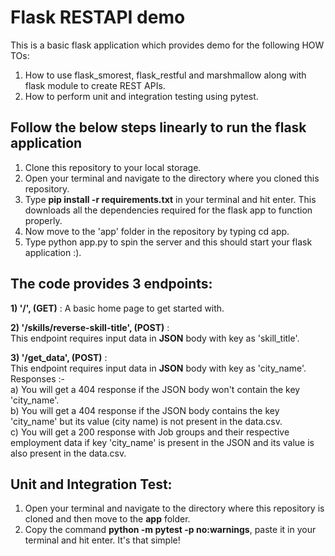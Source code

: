 # Flask RESTAPI demo

This is a basic flask application which provides demo for the following HOW TOs:
1) How to use flask_smorest, flask_restful and marshmallow along with flask module to create REST APIs. 
2) How to perform unit and integration testing using pytest.

## Follow the below steps linearly to run the flask application
<ol>
      <li> Clone this repository to your local storage.</li>
      <li> Open your terminal and navigate to the directory where you cloned this repository.</li>
      <li> Type <strong>pip install -r requirements.txt</strong> in your terminal and hit enter. This downloads all the dependencies required for the flask app to function             properly.</li>
      <li> Now move to the 'app' folder in the repository by typing cd app.</li>
      <li> Type python app.py to spin the server and this should start your flask application :).</li>    
</ol>


## The code provides 3 endpoints: <br>
**1) '/', (GET)** : A basic home page to get started with.

**2) '/skills/reverse-skill-title', (POST)** : <br> 
      This endpoint requires input data in **JSON** body with key as 'skill_title'.

**3) '/get_data', (POST)** : <br>
      This endpoint requires input data in **JSON** body with key as 'city_name'.<br>
      Responses :-<br>
          a) You will get a 404 response if the JSON body won't contain the key 'city_name'.<br>
          b) You will get a 404 response if the JSON body contains the key 'city_name' but its value (city name) is not present in the data.csv. <br>
          c) You will get a 200 response with Job groups and their respective employment data if key 'city_name' is present in the JSON and its
                  value is also present in the data.csv.

## Unit and Integration Test: <br>
<ol>
      <li> Open your terminal and navigate to the directory where this repository is cloned and then move to the <strong>app</strong> folder.</li>
      <li> Copy the command <strong>python -m pytest -p no:warnings</strong>, paste it in your terminal and hit enter. It's that simple!
</ol>
